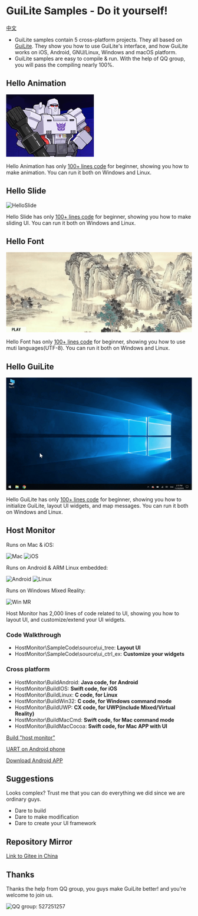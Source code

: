 # GuiLite Samples - Do it yourself!
[中文](doc/README-cn.md)

- GuiLite samples contain 5 cross-platform projects. They all based on [GuiLite](https://github.com/idea4good/GuiLite). They show you how to use GuiLite's interface, and how GuiLite works on iOS, Android, GNU/Linux, Windows and macOS platform.
- GuiLite samples are easy to compile & run. With the help of QQ group, you will pass the compiling nearly 100%.

## Hello Animation
![HelloAnimation](doc/HelloAnimation.gif)

Hello Animation has only [100+ lines code](https://github.com/idea4good/GuiLiteSamples/blob/master/HelloAnimation/UIcode/UIcode.cpp) for beginner, showing you how to make animation. You can run it both on Windows and Linux.

## Hello Slide
![HelloSlide](doc/HelloSlide.gif)

Hello Slide has only [100+ lines code](https://github.com/idea4good/GuiLiteSamples/blob/master/HelloSlide/UIcode/UIcode.cpp) for beginner, showing you how to make sliding UI. You can run it both on Windows and Linux.

## Hello Font
![HelloFont](doc/HelloFont.gif)

Hello Font has only [100+ lines code](https://github.com/idea4good/GuiLiteSamples/blob/master/HelloFont/UIcode/UIcode.cpp) for beginner, showing you how to use muti languages(UTF-8). You can run it both on Windows and Linux.

## Hello GuiLite
![HelloGuiLite](doc/HelloGuiLite.gif)

Hello GuiLite has only [100+ lines code](https://github.com/idea4good/GuiLiteSamples/blob/master/HelloGuiLite/UIcode/helloGL.cpp) for beginner, showing you how to initialize GuiLite, layout UI widgets, and map messages. You can run it both on Windows and Linux.

## Host Monitor
Runs on Mac & iOS:

![Mac](doc/Mac.gif) ![iOS](doc/Ios.landscape.gif)

Runs on Android & ARM Linux embedded:

![Android](doc/Android.gif) ![Linux](doc/Linux.gif)

Runs on Windows Mixed Reality:

![Win MR](doc/WinMR.gif)

Host Monitor has 2,000 lines of code related to UI, showing you how to layout UI, and customize/extend your UI widgets.
### Code Walkthrough
- HostMonitor\SampleCode\source\ui_tree: **Layout UI**
- HostMonitor\SampleCode\source\ui_ctrl_ex: **Customize your widgets**

### Cross platform
- HostMonitor\BuildAndroid: **Java code, for Android**
- HostMonitor\BuildIOS: **Swift code, for iOS**
- HostMonitor\BuildLinux: **C code, for Linux**
- HostMonitor\BuildWin32: **C code, for Windows command mode**
- HostMonitor\BuildUWP: **CX code, for UWP(include Mixed/Virtual Reality)**
- HostMonitor\BuildMacCmd: **Swift code, for Mac command mode**
- HostMonitor\BuildMacCocoa: **Swift code, for Mac APP with UI**

[Build "host monitor"](HostMonitor/README.md)

[UART on Android phone](doc/Serial.md)

[Download Android APP](http://zhushou.360.cn/detail/index/soft_id/1754231)

## Suggestions
Looks complex? Trust me that you can do everything we did since we are ordinary guys.
- Dare to build
- Dare to make modification
- Dare to create your UI framework

## Repository Mirror
[Link to Gitee in China](https://gitee.com/idea4good/GuiLiteSamples)

## Thanks
Thanks the help from QQ group, you guys make GuiLite better! and you're welcome to join us.

![QQ group: 527251257](doc/qq.group.jpg)
